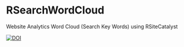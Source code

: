 # RSearchWordCloud
Website Analytics Word Cloud (Search Key Words) using RSiteCatalyst

[![DOI](https://zenodo.org/badge/22881/BritishMuseum/RSearchWordCloud.svg)](https://zenodo.org/badge/latestdoi/22881/BritishMuseum/RSearchWordCloud)
